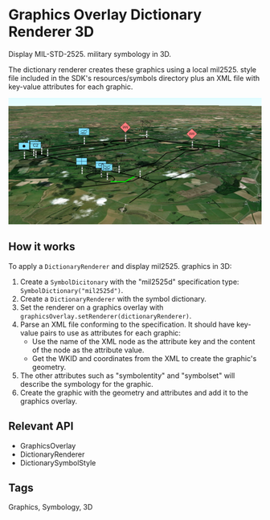 # Graphics Overlay Dictionary Renderer 3D

Display MIL-STD-2525.  military symbology in 3D.

The dictionary renderer creates these graphics using a local mil2525.  style file included in the SDK's resources/symbols directory plus an XML file with key-value attributes for each graphic.

![](GraphicsOverlayDictionaryRenderer3D.png)

## How it works

To apply a `DictionaryRenderer` and display mil2525.  graphics in 3D:

1.  Create a `SymbolDicitonary` with the "mil2525d" specification type: `SymbolDictionary("mil2525d")`.
2.  Create a `DictionaryRenderer` with the symbol dictionary.
3.  Set the renderer on a graphics overlay with `graphicsOverlay.setRenderer(dictionaryRenderer)`.
4.  Parse an XML file conforming to the specification. It should have key-value pairs to use as attributes for each graphic:
    *   Use the name of the XML node as the attribute key and the content of the node as the attribute value.
    *   Get the WKID and coordinates from the XML to create the graphic's geometry.
5.  The other attributes such as "symbolentity" and "symbolset" will describe the symbology for the graphic.
6.  Create the graphic with the geometry and attributes and add it to the graphics overlay.

## Relevant API

*   GraphicsOverlay
*   DictionaryRenderer
*   DictionarySymbolStyle

## Tags
Graphics, Symbology, 3D
